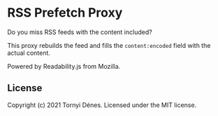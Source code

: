 # RSS Prefetch Proxy

Do you miss RSS feeds with the content included?

This proxy rebuilds the feed and fills the `content:encoded` field with the actual content.

Powered by Readability.js from Mozilla.

## License

Copyright (c) 2021 Tornyi Dénes. Licensed under the MIT license.